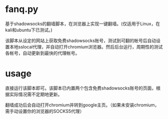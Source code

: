 # fanq.py
基于shadowsocks的翻墙脚本，在浏览器上实现一键翻墙。(仅适用于Linux，在kali和ubuntu下已测试。)

该脚本从设定的网站上获取免费shadowsocks账号，测试到可翻的帐号后自动设置本地sslocal代理，并自动打开chromium浏览器。然后后台运行，周期性的测试各帐号，自动更新到最快的代理帐号。

# usage
直接运行该脚本即可。该脚本已内置两个包含免费shadowsocks账号的页面，根据实际情况需不定期地更新。

翻墙成功后会自动打开chromium并转到google主页。（如果未安装chromium，需手动设置你的浏览器的SOCKS5代理）
